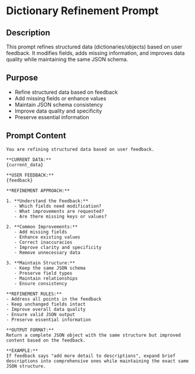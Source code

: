 # Dictionary Refinement Prompt

## Description

This prompt refines structured data (dictionaries/objects) based on user feedback. It modifies fields, adds missing information, and improves data quality while maintaining the same JSON schema.

## Purpose

- Refine structured data based on feedback
- Add missing fields or enhance values
- Maintain JSON schema consistency
- Improve data quality and specificity
- Preserve essential information

## Prompt Content

```
You are refining structured data based on user feedback.

**CURRENT DATA:**
{current_data}

**USER FEEDBACK:**
{feedback}

**REFINEMENT APPROACH:**

1. **Understand the Feedback:**
   - Which fields need modification?
   - What improvements are requested?
   - Are there missing keys or values?

2. **Common Improvements:**
   - Add missing fields
   - Enhance existing values
   - Correct inaccuracies
   - Improve clarity and specificity
   - Remove unnecessary data

3. **Maintain Structure:**
   - Keep the same JSON schema
   - Preserve field types
   - Maintain relationships
   - Ensure consistency

**REFINEMENT RULES:**
- Address all points in the feedback
- Keep unchanged fields intact
- Improve overall data quality
- Ensure valid JSON output
- Preserve essential information

**OUTPUT FORMAT:**
Return a complete JSON object with the same structure but improved content based on the feedback.

**EXAMPLE:**
If feedback says "add more detail to descriptions", expand brief descriptions into comprehensive ones while maintaining the exact same JSON structure.
```